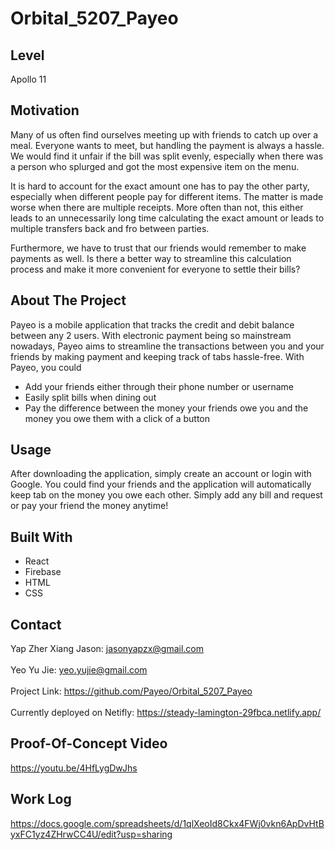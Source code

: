 # Orbital_5207_Payeo

## Level
Apollo 11

## Motivation 
Many of us often find ourselves meeting up with friends to catch up over a meal. Everyone wants to meet, but handling the payment is always a hassle. We would find it unfair if the bill was split evenly, especially when there was a person who splurged and got the most expensive item on the menu.

It is hard to account for the exact amount one has to pay the other party, especially when different people pay for different items. The matter is made worse when there are multiple receipts. More often than not, this either leads to an unnecessarily long time calculating the exact amount or leads to multiple transfers back and fro between parties.

Furthermore, we have to trust that our friends would remember to make payments as well. Is there a better way to streamline this calculation process and make it more convenient for everyone to settle their bills?

## About The Project
Payeo is a mobile application that tracks the credit and debit balance between any 2 users. With electronic payment being so mainstream nowadays, Payeo aims to streamline the transactions between you and your friends by making payment and keeping track of tabs hassle-free. With Payeo, you could
- Add your friends either through their phone number or username
- Easily split bills when dining out
- Pay the difference between the money your friends owe you and the money you owe them with a click of a button

## Usage
After downloading the application, simply create an account or login with Google. You could find your friends and the application will automatically keep tab on the money you owe each other. Simply add any bill and request or pay your friend the money anytime!

## Built With
- React
- Firebase
- HTML
- CSS

## Contact
Yap Zher Xiang Jason: jasonyapzx@gmail.com\
\
Yeo Yu Jie: yeo.yujie@gmail.com\
\
Project Link: https://github.com/Payeo/Orbital_5207_Payeo \
\
Currently deployed on Netifly: https://steady-lamington-29fbca.netlify.app/

## Proof-Of-Concept Video
https://youtu.be/4HfLygDwJhs 

## Work Log
https://docs.google.com/spreadsheets/d/1qlXeoId8Ckx4FWj0vkn6ApDvHtByxFC1yz4ZHrwCC4U/edit?usp=sharing 

